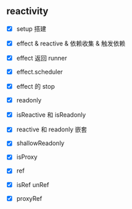 ## reactivity
- [x] setup 搭建
- [x] effect & reactive & 依赖收集 & 触发依赖
- [x] effect 返回 runner
- [x] effect.scheduler 
- [x] effect 的 stop 
- [x] readonly 
- [x] isReactive 和 isReadonly 
- [x] reactive 和 readonly 嵌套
- [x] shallowReadonly
- [x] isProxy
- [x] ref
- [x] isRef unRef
- [x] proxyRef




